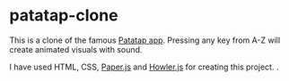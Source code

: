 # patatap-clone
This is a clone of the famous [Patatap app](http://patatap.com).
Pressing any key from A-Z will create animated visuals with sound.

I have used HTML, CSS,  [Paper.js](http://paperjs.org/about/) and [Howler.js](https://howlerjs.com/) for creating this project.
.
